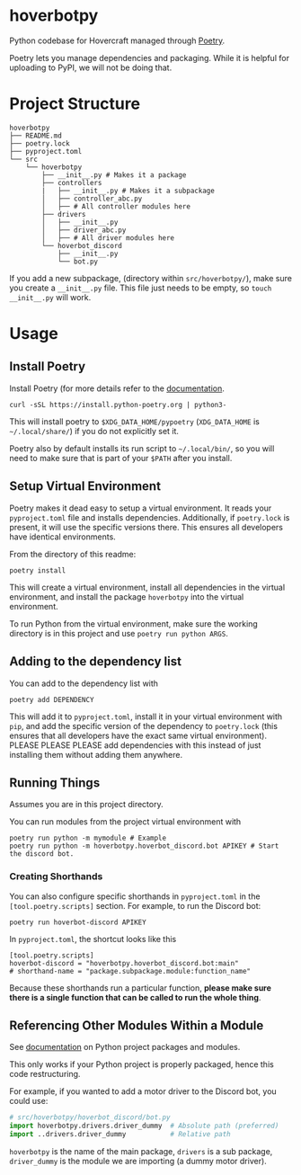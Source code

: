 # hoverbotpy

Python codebase for Hovercraft managed through [Poetry](https://python-poetry.org/).

Poetry lets you manage dependencies and packaging. While it is helpful for
uploading to PyPI, we will not be doing that.

# Project Structure

```
hoverbotpy
├── README.md
├── poetry.lock
├── pyproject.toml
└── src
    └── hoverbotpy
        ├── __init__.py # Makes it a package
        ├── controllers
        |   ├── __init__.py # Makes it a subpackage
        │   ├── controller_abc.py
        │   ├── # All controller modules here
        ├── drivers
        │   ├── __init__.py
        │   ├── driver_abc.py
        │   ├── # All driver modules here
        └── hoverbot_discord
            ├── __init__.py
            └── bot.py
```

If you add a new subpackage, (directory within `src/hoverbotpy/`), make sure
you create a `__init__.py` file. This file just needs to be empty, so `touch
__init__.py` will work.

# Usage

## Install Poetry

Install Poetry (for more details refer to the [documentation](https://python-poetry.org/docs/).

```
curl -sSL https://install.python-poetry.org | python3-
```

This will install poetry to `$XDG_DATA_HOME/pypoetry` (`XDG_DATA_HOME` is
`~/.local/share/`) if you do not explicitly set it.

Poetry also by default installs its run script to `~/.local/bin/`, so you will
need to make sure that is part of your `$PATH` after you install.

## Setup Virtual Environment

Poetry makes it dead easy to setup a virtual environment. It reads your
`pyproject.toml` file and installs dependencies. Additionally, if `poetry.lock`
is present, it will use the specific versions there. This ensures all
developers have identical environments.

From the directory of this readme:

```
poetry install
```

This will create a virtual environment, install all dependencies in the virtual
environment, and install the package `hoverbotpy` into the virtual environment.

To run Python from the virtual environment, make sure the working directory is
in this project and use `poetry run python ARGS`.

## Adding to the dependency list

You can add to the dependency list with

```
poetry add DEPENDENCY
```

This will add it to `pyproject.toml`, install it in your virtual environment
with `pip`, and add the specific version of the dependency to `poetry.lock`
(this ensures that all developers have the exact same virtual environment).
PLEASE PLEASE PLEASE add dependencies with this instead of just installing them
without adding them anywhere.

## Running Things

Assumes you are in this project directory.

You can run modules from the project virtual environment with

```
poetry run python -m mymodule # Example
poetry run python -m hoverbotpy.hoverbot_discord.bot APIKEY # Start the discord bot.
```

### Creating Shorthands

You can also configure specific shorthands in `pyproject.toml` in the
`[tool.poetry.scripts]` section. For example, to run the Discord bot:

```
poetry run hoverbot-discord APIKEY
```

In `pyproject.toml`, the shortcut looks like this

```
[tool.poetry.scripts]
hoverbot-discord = "hoverbotpy.hoverbot_discord.bot:main"
# shorthand-name = "package.subpackage.module:function_name"
```

Because these shorthands run a particular function, **please make sure there is
a single function that can be called to run the whole thing**.

## Referencing Other Modules Within a Module

See [documentation](https://docs.python.org/3/tutorial/modules.html#packages)
on Python project packages and modules.

This only works if your Python project is properly packaged, hence this code
restructuring.

For example, if you wanted to add a motor driver to the Discord bot, you could
use:

```python
# src/hoverbotpy/hoverbot_discord/bot.py
import hoverbotpy.drivers.driver_dummy  # Absolute path (preferred)
import ..drivers.driver_dummy           # Relative path
```

`hoverbotpy` is the name of the main package, `drivers` is a sub package,
`driver_dummy` is the module we are importing (a dummy motor driver).
